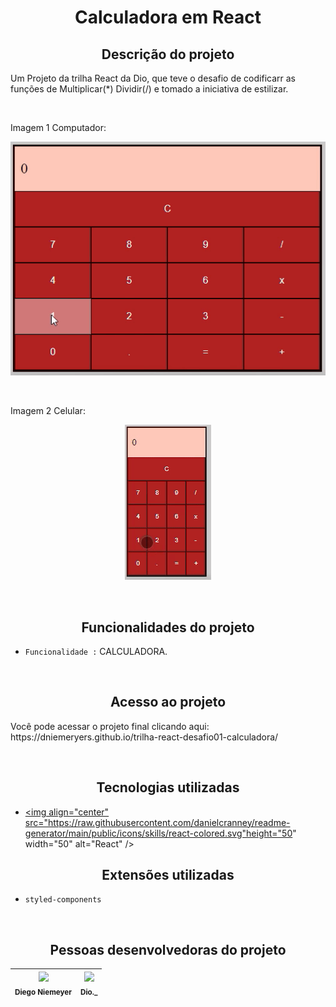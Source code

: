 <h1 align="center"> Calculadora em React </h1>

<h2 align="center">Descrição do projeto </h2>
<p>Um Projeto da trilha React da Dio, que teve o desafio de codificarr as funções de Multiplicar(*) Dividir(/) e tomado a iniciativa de estilizar. </p>

<br>

<p>Imagem 1 Computador: </p>
<p align="center"><img src="assets/pc.gif"></p>

<br>

<p>Imagem 2 Celular: </p>
<p align="center"><img src="assets/mobile.gif"></p>

<br>

<h2 align="center"> Funcionalidades do projeto </h2>

-  ``Funcionalidade :`` CALCULADORA.

<br>

<h2 align="center"> Acesso ao projeto </h2>
<p> Você pode acessar o projeto final clicando aqui: https://dniemeryers.github.io/trilha-react-desafio01-calculadora/ </p>
<br>
<h2 align="center">  Tecnologias utilizadas </h2>

-  <a href="https://reactjs.org/" target="_blank" rel="noreferrer"><img align="center" src="https://raw.githubusercontent.com/danielcranney/readme-generator/main/public/icons/skills/react-colored.svg"height="50" width="50" alt="React" /></a>

<h2 align="center"> Extensões utilizadas </h2>

- ``styled-components``

<br>
<h2 align="center"> Pessoas desenvolvedoras do projeto </h2>


| <img src="https://avatars.githubusercontent.com/u/102764313?s=400&u=047422d2a39301a63cf43bd6e961046c7ae76e0e&v=4" width=115><br><sub>Diego Niemeyer</sub> | <img src="https://guiadeti.com.br/wp-content/uploads/2022/01/guia-cursos-dio.png" width=115><br><sub>Dio._</sub> |
| :---: | :---: |

